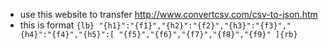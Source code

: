 * use this website to transfer http://www.convertcsv.com/csv-to-json.htm
* this is format `{lb} "{h1}":"{f1}","{h2}":"{f2}","{h3}":"{f3}","{h4}":"{f4}","{h5}":[ "{f5}","{f6}","{f7}","{f8}","{f9}" ]{rb}`
